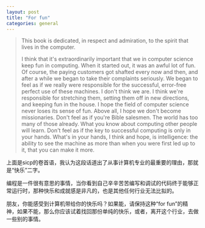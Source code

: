 ```yaml
---
layout: post
title: "For fun"
categories: general
---
```


> This book is dedicated, in respect and admiration, to the spirit that lives in the computer.
>
> I think that it's extraordinarily important that we in computer science keep fun in computing. When it started out, it was an awful lot of fun. Of course, the paying customers got shafted every now and then, and after a while we began to take their complaints seriously. We began to feel as if we really were responsible for the successful, error-free perfect use of these machines. I don't think we are. I think we're responsible for stretching them, setting them off in new directions, and keeping fun in the house. I hope the field of computer science never loses its sense of fun. Above all, I hope we don't become missionaries. Don't feel as if you're Bible salesmen. The world has too many of those already. What you know about computing other people will learn. Don't feel as if the key to successful computing is only in your hands. What's in your hands, I think and hope, is intelligence: the ability to see the machine as more than when you were first led up to it, that you can make it more.

上面是sicp的卷首语，我认为这段话道出了从事计算机专业的最重要的理由，那就是“快乐”二字。

编程是一件很有意思的事情，当你看到自己辛辛苦苦编写和调试的代码终于能够正常运行时，那种快乐和成就感是非凡的，也是其他任何行业无法比拟的。

朋友，你能感受到计算机带给你的快乐吗？如果能，请保持这种“for fun”的精神，如果不能，那么你应该试着找回那份单纯的快乐，或者，离开这个行业，去做一些别的事情。
